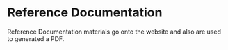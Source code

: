 <h1>Reference Documentation</h1>

Reference Documentation materials go onto the website and also are used to generated a PDF.